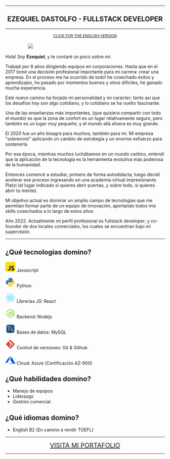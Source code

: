 
---
<h2 style="text-align:center" >EZEQUIEL DASTOLFO - FULLSTACK DEVELOPER</h2>

---

<div style="text-align: center; font-size: 12px"><a href="https://github.com/Ezequieldas/Ezequieldas.github.io/blob/main/README-EN.md" >CLICK FOR THE ENGLISH VERSION</a></div>

<br>

<div style="width: 360px; margin: 0 auto">
<img src="https://wallpapers.com/images/hd/4k-programming-keep-calm-poster-dkij2z2o9onznatz.jpg">
</div>

Hola! Soy <b>Ezequiel</b>, y te contaré un poco sobre mí:

Trabajé por 8 años dirigiendo equipos en corporaciones. Hasta que en el 2017 tomé una decisión profesional importante para mi carrera: crear una empresa. En el proceso me ha ocurrido de todo! he cosechado éxitos y aprendizajes, he pasado por momentos buenos y otros difíciles, he ganado mucha experiencia.

Este nuevo camino ha forjado mi personalidad y mi carácter; tanto así que los desafíos hoy son algo cotidiano, y lo cotidiano se ha vuelto fascinante. 

Una de las enseñanzas más importantes, (que quisiera compartir con todo el mundo) es que la zona de confort es un lugar relativamente seguro, pero también es un lugar muy pequeño; y el mundo allá afuera es muy grande.

El 2020 fue un año bisagra para muchos, también para mí. Mi empresa "sobrevivió" aplicando un cambio de estrategia y un enorme esfuerzo para sostenerla.

Por esa época, mientras muchos luchábamos en un mundo caótico, entendí que la aplicación de la tecnología es la herramienta evolutiva más poderosa de la humanidad.

Entonces comencé a estudiar, primero de forma autodidacta; luego decidí acelerar ese proceso ingresando en una academia virtual impresionante. Platzi (el lugar indicado si quieres abrir puertas, y sobre todo, si quieres abrir tu mente).

Mi objetivo actual es dominar un amplio campo de tecnologías que me permitan formar parte de un equipo de innovación, aportando todos mis skills cosechados a lo largo de estos años

Año 2022. Actualmente mi perfil profesional es fullstack developer; y co-founder de dos locales comerciales, los cuales se encuentran bajo mi supervisión.

---

¿Qué tecnologías domino? 
---



<img src="assets\js-icon.png"> Javascript

<img src="assets\python-icon.png"> Python

<img src="assets\react-icon.png"> Librerías JS: React

<img src="assets\node-icon.png"> Backend: Nodejs

<img src="assets\mysql-icon.png"> Bases de datos: MySQL

<img src="assets\git-icon.png"> Control de versiones: Git & Github

<img src="assets\azure-icon.png"> Cloud: Azure (Certificación AZ-900)

¿Qué habilidades domino?
---

- Manejo de equipos
- Liderazgo
- Gestión comercial

¿Qué idiomas domino?
---
- English B2 (En camino a rendir TOEFL)

---

<div style="text-align: center; font-size: 20px"><a href="https://ezequieldas.github.io/" >VISITA MI PORTAFOLIO</a></div>

---

